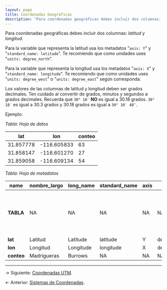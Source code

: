 ```yaml
---
layout: page
title: Coordenadas Geográficas
description: "Para coordenadas geográficas debes incluir dos columnas: latitud y longitud"
---
```


Para coordenadas geográficas debes incluir dos columnas: _latitud_ y _longitud_.

Para la variable que representa la latitud usa los metadatos "`axis: Y`" y "`standard_name: latitude`". Te recomiendo que como unidades uses "`units: degree_north`".

Para la variable que representa la longitud usa los metadatos "`axis: X`" y "`standard_name: longitude`". Te recomiendo que como unidades uses "`units: degree_west`" o "`units: degree_east`" según corresponda.

Los valores de las columnas de latitud y longitud deben ser grados decimales. Ten cuidado al convertir de grados, minutos y segundos a grados decimales. Recuerda que `30° 18′` **NO** es igual a 30.18 grados. `30° 18′` es igual a 30.3 grados y 30.18 grados es igual a `30° 10′ 48″`.

Ejemplo:

_Tabla: Hoja de datos_

**lat**   | **lon**     | **conteo**
----------|-------------|-----------
31.857778 | -116.605833 | 63
31.858147 | -116.601270 | 27
31.859058 | -116.609134 | 54


_Tabla: Hoja de metadatos_

**name**   | **nombre_largo** | **long_name** | **standard_name** | **axis** | **units**     | **titulo**                                             | **title**
-----------|------------------|---------------|-------------------|----------|---------------|--------------------------------------------------------|------------------------------------
**TABLA**  | NA               | NA            | NA                | NA       | NA            | Muestreo por cuadrantes de madrigueras de aves marinas | Quadrat sampling of seabird burrows
**lat**    | Latitud          | Latitude      | latitude          | Y        | degree_north  | NA                                                     | NA
**lon**    | Longitud         | Longitude     | longitude         | X        | degree_west   | NA                                                     | NA
**conteo** | Madrigueras      | Burrows       | NA                | NA       | NA            | NA                                                     | NA

---

&rarr; Siguiente: [Coordenadas UTM](utm.html).

&larr; Anterior: [Sistemas de Coordenadas](coordenadas.html).